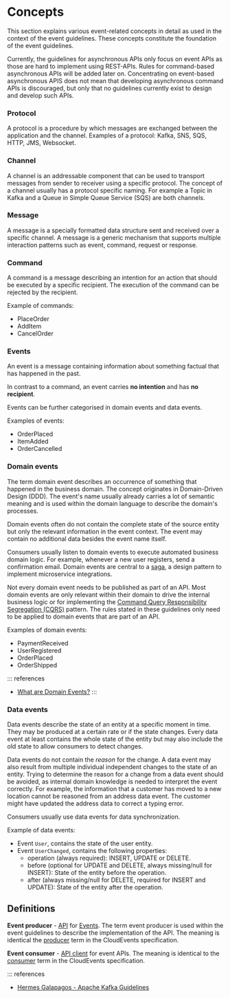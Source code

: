 # Concepts

This section explains various event-related concepts in detail as used in the context of the event guidelines. These concepts constitute the foundation of the event guidelines.

Currently, the guidelines for asynchronous APIs only focus on event APIs as those are hard to implement using REST-APIs.
Rules for command-based asynchronous APIs will be added later on.
Concentrating on event-based asynchronous APIS does not mean that developing asynchronous command APIs is discouraged, but only that no guidelines currently exist to design and develop such APIs.

### Protocol

A protocol is a procedure by which messages are exchanged between the application and the channel. Examples of a protocol: Kafka, SNS, SQS, HTTP, JMS, Websocket.

### Channel

A channel is an addressable component that can be used to transport messages from sender to receiver using a specific protocol. The concept of a channel usually has a protocol specific naming. For example a Topic in Kafka and a Queue in Simple Queue Service (SQS) are both channels.

### Message

A message is a specially formatted data structure sent and received over a specific channel. A message is a generic mechanism that supports multiple interaction patterns such as event, command, request or response.

### Command

A command is a message describing an intention for an action that should be executed by a specific recipient. The execution of the command can be rejected by the recipient.

Example of commands:

- PlaceOrder
- AddItem
- CancelOrder

### Events

An event is a message containing information about something factual that has happened in the past.

In contrast to a command, an event carries **no intention** and has **no recipient**.

Events can be further categorised in domain events and data events.

Examples of events:

- OrderPlaced
- ItemAdded
- OrderCancelled

### Domain events

The term domain event describes an occurrence of something that happened in the business domain. The concept originates in Domain-Driven Design (DDD). The event's name usually already carries a lot of semantic meaning and is used within the domain language to describe the domain's processes.

Domain events often do not contain the complete state of the source entity but only the relevant information in the event context. The event may contain no additional data besides the event name itself.

Consumers usually listen to domain events to execute automated business domain logic. For example, whenever a new user registers, send a confirmation email. Domain events are central to a [saga](https://microservices.io/patterns/data/saga.html), a design pattern to implement microservice integrations.

Not every domain event needs to be published as part of an API. Most domain events are only relevant within their domain to drive the internal business logic or for implementing the [Command Query Responsibility Segregation (CQRS)](https://microservices.io/patterns/data/cqrs.html) pattern. The rules stated in these guidelines only need to be applied to domain events that are part of an API.

Examples of domain events:

- PaymentReceived
- UserRegistered
- OrderPlaced
- OrderShipped

::: references

- [What are Domain Events?](https://serialized.io/ddd/domain-event/)
  :::

### Data events

Data events describe the state of an entity at a specific moment in time.
They may be produced at a certain rate or if the state changes.
Every data event at least contains the whole state of the entity but may also include the old state to allow consumers to detect changes.

Data events do not contain the _reason_ for the change. A data event may also result from multiple individual independent changes to the state of an entity. Trying to determine the reason for a change from a data event should be avoided, as internal domain knowledge is needed to interpret the event correctly.
For example, the information that a customer has moved to a new location cannot be reasoned from an address data event. The customer might have updated the address data to correct a typing error.

Consumers usually use data events for data synchronization.

Example of data events:

- Event `User`, contains the state of the user entity.
- Event `UserChanged`, contains the following properties:
  - operation (always required): INSERT, UPDATE or DELETE.
  - before (optional for UPDATE and DELETE, always missing/null for INSERT): State of the entity before the operation.
  - after (always missing/null for DELETE, required for INSERT and UPDATE): State of the entity after the operation.

## Definitions

**Event producer** - [API](../../020_GENERAL-GUIDELINES/010_Basics/index.md#Definitions) for [Events](#events). The term event producer is used within the event guidelines to describe the implementation of the API. The meaning is identical the [producer](https://github.com/cloudevents/spec/blob/main/cloudevents/spec.md#producer) term in the CloudEvents specification.

**Event consumer** - [API client](../../020_GENERAL-GUIDELINES/010_Basics/index.md#Definitions) for event APIs. The meaning is identical to the [consumer](https://github.com/cloudevents/spec/blob/main/cloudevents/spec.md#consumer) term in the CloudEvents specification.

::: references

- [Hermes Galapagos - Apache Kafka Guidelines](https://github.com/HermesGermany/galapagos/blob/main/kafka_guidelines.md)
